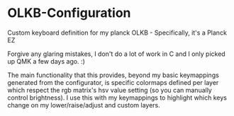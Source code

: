 # OLKB-Configuration
Custom keyboard definition for my planck OLKB - Specifically, it's a Planck EZ

Forgive any glaring mistakes, I don't do a lot of work in C and I only picked up QMK a few days ago. :) 

The main functionality that this provides, beyond my basic keymappings generated from the configurator, is specific colormaps defined per layer which respect the rgb matrix's hsv value setting (so you can manually control brightness). I use this with my keymappings to highlight which keys change on my lower/raise/adjust and custom layers.
